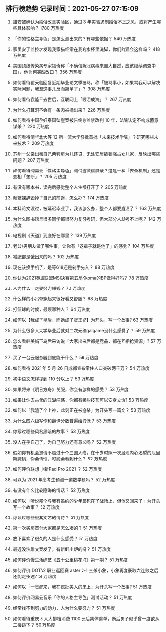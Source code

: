 
## 排行榜趋势 记录时间：2021-05-27 07:15:09
  
  1. 雄安被确认为婚俗改革实验区，通过 3 年实验遏制婚俗不正之风，或将产生哪些具体影响？ 1780 万热度
    
  2. 「你的性格主导色」是怎么测出来的？有哪些依据？ 540 万热度
    
  3. 家里安了监控才发现我家猫经常在我的水杯里洗脚，你们的猫会这样吗？ 418 万热度
    
  4. 美国顶级传染病专家福奇称「不确信新冠病毒来自大自然，应该继续调查中国」，他为何突然改口？ 356 万热度
    
  5. 如何看待翟天临回复近期毕业论文季被骂，称「被骂事小，如果骂我可以解决实际问题，我想这事儿反而简单了」？ 308 万热度
    
  6. 如何看待袁隆平去世后，互联网上「眼泪成海」？ 267 万热度
    
  7. 为什么打耳洞不会有一条肉被捅出来？ 226 万热度
    
  8. 如何看待中国孕妇泰国坠崖案被告终身监禁改判 10 年，法院认定不构成蓄意谋杀？ 220 万热度
    
  9. 如何看待清华北大等 12 所一流大学获批首批「未来技术学院」？研究哪些未来技术？ 209 万热度
    
  10. 苏州一父亲出租自己两套房为儿还贷，无处安居撬锁强占女儿家，反映出哪些问题？ 207 万热度
    
  11. 如何看待网易云「性格主导色」测试遭微信屏蔽？这是一种「安全机制」还是变相「垄断」？ 205 万热度
    
  12. 有没有哪本书，读完后感觉整个人生都打开了？ 205 万热度
    
  13. 频繁裸辞毁掉了自己的前途，怎么办？ 174 万热度
    
  14. 本科论文没过，被延迟毕业了，我该怎么办，整个人都要崩溃了？ 163 万热度
    
  15. 为什么图书馆里很多同学都很努力复习考研，但大部分人却考不上呢？ 142 万热度
    
  16. 电视剧《天道》到底好在哪里？ 139 万热度
    
  17. 老公/男朋友做了哪件事，让你有「这辈子就是他了」的感觉？ 104 万热度
    
  18. 减肥都是饿出来的吗？ 102 万热度
    
  19. 现在该换手机了，是等618还是剁手先入？ 88 万热度
    
  20. 你认为2021英雄联盟MSI决赛第五局Kkoma的BP做得好吗？ 78 万热度
    
  21. 人为什么一定要努力赚钱？ 73 万热度
    
  22. 什么样的小吊带穿起来很好看又舒服？ 68 万热度
    
  23. 打篮球的时候，最烦哪种人？ 64 万热度
    
  24. 如何以【我成了皇后，而她成了贤王妃】为开头，写一个故事? 63 万热度
    
  25. 为什么很多人大学毕业后就对二次元和galgame没什么感觉了？ 59 万热度
    
  26. 怎么看韩美娟下岛后采访说「大家出来后都是竞品，都在互相抢资源」? 57 万热度
    
  27. 买了一台云服务器到底能干什么？ 56 万热度
    
  28. 如何看待 2021 年 5 月 26 日成都宣布常住人口突破两千万？ 54 万热度
    
  29. 初中语文怎样提到 110 分以上？ 53 万热度
    
  30. 如果将来《明日方舟》关服，你会有怎样的感受？ 53 万热度
    
  31. 如果让你去古代的江湖闯荡，你都有哪些技艺可以安身立命? 53 万热度
    
  32. 如何以「我渣了个上神，此刻正在被追杀」为开头写一篇文？ 53 万热度
    
  33. 为什么四六级写作和翻译分数普遍给的低？ 53 万热度
    
  34. 你写过哪些风格黑暗的故事？ 53 万热度
    
  35. 没人在乎自己了，为自己努力还有意义吗？ 52 万热度
    
  36. 假如你有机会邀请不超过十个三国人物，在十岁时照一次展现内心渴望的厄里斯魔镜，你会请谁，可能会看到什么？ 52 万热度
    
  37. 如何评价联想 小新Pad Pro 2021 ？ 52 万热度
    
  38. 可以为 2021 年高考生预测一道数学题吗？ 52 万热度
    
  39. 有没有什么比较隐晦的情话？ 52 万热度
    
  40. 如何以「听说那个与我有婚约的少年郎死在了战场上，但他又回来了」为开头写一个故事？ 52 万热度
    
  41. 你读过哪些极其文艺的情诗？ 51 万热度
    
  42. 第一次买房首付大家都是怎么凑的？ 51 万热度
    
  43. 放下喜欢了很久的人是什么感受？ 51 万热度
    
  44. 最近没沙雕文案发了，有新鲜出炉的吗？ 51 万热度
    
  45. 如何评价慢生活综艺《五十公里桃花坞》第一期？ 51 万热度
    
  46. 如何评价 DOTA2 职业巡回赛 aster 2-1 三杀小象，小象再度豪取六连败之后还能走多远? 51 万热度
    
  47. 如何以「一觉醒来，我在疯批美人的床上」为开头写一个故事? 51 万热度
    
  48. 如何评价网易云音乐「你的人格主导色」测试活动？ 51 万热度
    
  49. 经常找不到努力的动力，人为什么要努力？ 51 万热度
    
  50. 如何看待重庆 8 人大排档消费 1100 元后集体逃单，断后男子似乎曾一度欲从二楼跳下？ 50 万热度
    